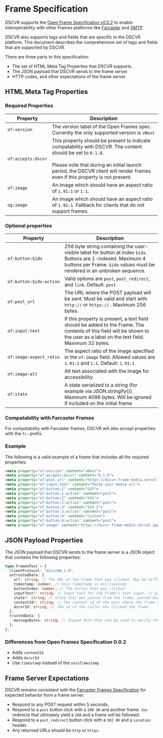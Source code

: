 # Frame Specification

DSCVR supports the [Open Frame Specification v0.0.2](https://github.com/open-frames/standard/blob/main/README.md) to enable interoperability with other Frames platforms like [Farcaster](https://docs.farcaster.xyz/reference/frames/spec) and [XMTP](https://xmtp.org/docs/build/frames). 

DSCVR also supports tags and fields that are specific to the DSCVR platform. This document describes the comprehensive set of tags and fields that are supported by DSCVR.

There are three parts to this specification: 

- The set of HTML Meta Tag Properties that DSCVR supports.
- The JSON payload that DSCVR sends to the frame server.
- HTTP codes, and other expectations of the frame server.

## HTML Meta Tag Properties

### Required Properties

| Property | Description |
| --- | --- |
| `of:version`  | The version label of the Open Frames spec. Currently the only supported version is `vNext` |
| `of:accepts:dscvr` | This property should be present to indicate compatability with DSCVR. The content should be set to `0.1.0`. <br/><br/>Please note that during an initial launch period, the DSCVR client will render frames even if this property is not present.  |
| `of:image` | An image which should have an aspect ratio of `1.91:1` or `1:1`.  |
| `og:image` | An image which should have an aspect ratio of `1.91:1`. Fallback for clients that do not support frames. |

### Optional properties

| Property | Description |
| --- | --- |
| `of:button:$idx` | 256 byte string containing the user-visible label for button at index `$idx`. Buttons are 1-indexed. Maximum 4 buttons per Frame. `$idx` values must be rendered in an unbroken sequence.   |
| `of:button:$idx:action` | Valid options are `post`, `post_redirect`, and `link`. Default: `post` |
| `of:post_url` | The URL where the POST payload will be sent. Must be valid and start with `http://` or `https://` . Maximum 256 bytes. |
| `of:input:text` | If this property is present, a text field should be added to the Frame. The contents of this field will be shown to the user as a label on the text field. Maximum 32 bytes. |
| `of:image:aspect_ratio` | The aspect ratio of the image specified in the `of:image` field. Allowed values are `1.91:1` and `1:1`. Default: `1.91:1` |
| `of:image:alt` | Alt text associated with the image for accessibility |
| `of:state` | A state serialized to a string (for example via JSON.stringify()). Maximum 4096 bytes. Will be ignored if included on the initial frame |

### Compatability with Farcaster Frames

For compatability with Farcaster frames, DSCVR will also accept properties with the `fc:` prefix.

### Example

The following is a valid example of a frame that includes all the required properties:

```html
<meta property="of:version" content="vNext">
<meta property="of:accepts:dscvr" content="0.1.0">
<meta property="of:post_url" content="https://dscvr-frame-media.vercel.app/frames?p=%2F&amp;s=%7B%7D&amp;r=%7B%7D">
<meta property="of:input:text" content="Paste your media url">
<meta property="of:button:1" content="GIF">
<meta property="of:button:1:action" content="post">
<meta property="of:button:2" content="SVG">
<meta property="of:button:2:action" content="post">
<meta property="of:button:3" content="SVG 2">
<meta property="of:button:3:action" content="post">
<meta property="of:button:4" content="Custom">
<meta property="of:button:4:action" content="post">
<meta property="of:image" content="https://dscvr-frame-media.vercel.app/png-sample.png">
```

## JSON Payload Properties

The JSON payload that DSCVR sends to the frame server is a JSON object that contains the following properties:

```ts
type FramesPost = {
  clientProtocol: "dscvr@0.1.0";
  untrustedData: {
    url: string; // The URL of the Frame that was clicked. May be different from the URL that the data was posted to.
    timestamp: number; // Unix timestamp in milliseconds
    buttonIndex: number; // The button that was clicked
    inputText?: string; // Input text for the Frame's text input, if present. Undefined if no text input field is present
    state?: string; // State that was passed from the frame, passed back to the frame, serialized to a string. Max 4kB.
    contentId?: string; // The content id of the post where the frame was clicked. If the content id is not present, then the frame was clicked in a post preview.
    dscvrId: string, // The id of the caller who clicked the frame
  };
  trustedData: {
    messageBytes: string; // Signed data that can be used to verify the authenticity of the request
  };
};
```

### Differences from Open Frames Specification 0.0.2

- Adds `contentId`
- Adds `dscvrId`
- Use `timestamp` instead of the `unixTimestamp`

## Frame Server Expectations

DSCVR remains consistent with the [Farcaster Frames Specification](https://docs.farcaster.xyz/reference/frames/spec#handling-responses) for expected behavior from a frame server.

- Respond to any POST request within 5 seconds.
- Respond to a `post` button click with a `200 OK` and another frame. `3xx` redirects that ultimately yield a `200` and a frame will be followed.
- Respond to a `post_redirect` button click with a `302 OK` and a `Location` header.
- Any returned URLs should be `http` or `https`.
